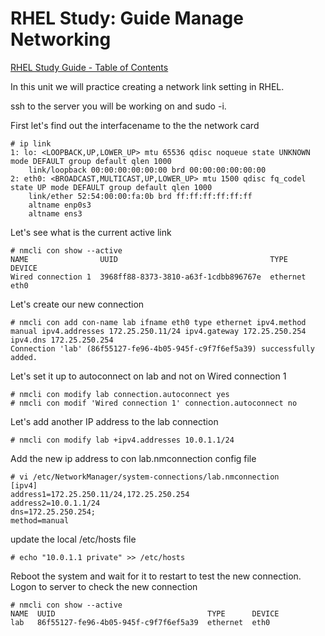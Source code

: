 # RHEL Study: Guide Manage Networking

[RHEL Study Guide - Table of Contents](https://github.com/pslucas0212/RHEL-Study-Guide) 

In this unit we will practice creating a network link setting in RHEL.

ssh to the server you will be working on and sudo -i.

First let's find out the interfacename to the the network card

```
# ip link
1: lo: <LOOPBACK,UP,LOWER_UP> mtu 65536 qdisc noqueue state UNKNOWN mode DEFAULT group default qlen 1000
    link/loopback 00:00:00:00:00:00 brd 00:00:00:00:00:00
2: eth0: <BROADCAST,MULTICAST,UP,LOWER_UP> mtu 1500 qdisc fq_codel state UP mode DEFAULT group default qlen 1000
    link/ether 52:54:00:00:fa:0b brd ff:ff:ff:ff:ff:ff
    altname enp0s3
    altname ens3
```
Let's see what is the current active link
```
# nmcli con show --active
NAME                UUID                                  TYPE      DEVICE 
Wired connection 1  3968ff88-8373-3810-a63f-1cdbb896767e  ethernet  eth0
```

Let's create our new connection
```
# nmcli con add con-name lab ifname eth0 type ethernet ipv4.method manual ipv4.addresses 172.25.250.11/24 ipv4.gateway 172.25.250.254 ipv4.dns 172.25.250.254
Connection 'lab' (86f55127-fe96-4b05-945f-c9f7f6ef5a39) successfully added.
```
Let's set it up to autoconnect on lab and not on Wired connection 1

```
# nmcli con modify lab connection.autoconnect yes
# nmcli con modif 'Wired connection 1' connection.autoconnect no
```

Let's add another IP address to the lab connection
```
# nmcli con modify lab +ipv4.addresses 10.0.1.1/24
```

Add the new ip address to con lab.nmconnection config file
```
# vi /etc/NetworkManager/system-connections/lab.nmconnection
[ipv4]
address1=172.25.250.11/24,172.25.250.254
address2=10.0.1.1/24
dns=172.25.250.254;
method=manual

```

update the local /etc/hosts file
```
# echo "10.0.1.1 private" >> /etc/hosts
```

Reboot the system and wait for it to restart to test the new connection.  Logon to server to check the new connection
```
# nmcli con show --active
NAME  UUID                                  TYPE      DEVICE 
lab   86f55127-fe96-4b05-945f-c9f7f6ef5a39  ethernet  eth0
```

